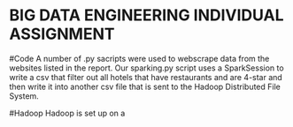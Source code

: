 # BIG DATA ENGINEERING INDIVIDUAL ASSIGNMENT

#Code
A number of .py sacripts were used to webscrape data from the websites listed in the report. Our sparking.py script uses a SparkSession to write a csv that filter out all hotels that have restaurants and are 4-star and then write it into another csv file that is sent to the Hadoop Distributed File System.

#Hadoop
Hadoop is set up on a 

